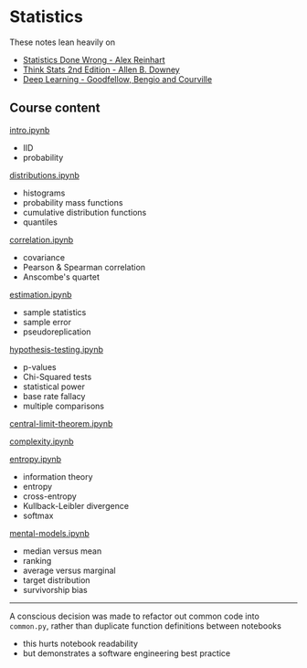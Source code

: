 # Statistics

These notes lean heavily on
- [Statistics Done Wrong - Alex Reinhart](https://www.statisticsdonewrong.com/)
- [Think Stats 2nd Edition - Allen B. Downey](https://greenteapress.com/wp/think-stats-2e/)
- [Deep Learning - Goodfellow, Bengio and Courville](https://www.deeplearningbook.org/)

## Course content

[intro.ipynb](https://github.com/ADGEfficiency/teaching-monolith/blob/master/statistics/intro.ipynb)
- IID
- probability

[distributions.ipynb](https://github.com/ADGEfficiency/teaching-monolith/blob/master/statistics/distributions.ipynb)
- histograms
- probability mass functions
- cumulative distribution functions
- quantiles

[correlation.ipynb](https://github.com/ADGEfficiency/teaching-monolith/blob/master/statistics/correlation.ipynb)
- covariance
- Pearson & Spearman correlation
- Anscombe's quartet

[estimation.ipynb](https://github.com/ADGEfficiency/teaching-monolith/blob/master/statistics/estimation.ipynb)
- sample statistics
- sample error
- pseudoreplication
 
[hypothesis-testing.ipynb](https://github.com/ADGEfficiency/teaching-monolith/blob/master/statistics/hypothesis-testing.ipynb)
- p-values
- Chi-Squared tests
- statistical power 
- base rate fallacy
- multiple comparisons

[central-limit-theorem.ipynb](https://github.com/ADGEfficiency/teaching-monolith/blob/master/statistics/central-limit-theorem.ipynb)

[complexity.ipynb](https://github.com/ADGEfficiency/teaching-monolith/blob/master/statistics/complexity.ipynb)

[entropy.ipynb](https://github.com/ADGEfficiency/teaching-monolith/blob/master/statistics/entropy.ipynb)
- information theory
- entropy
- cross-entropy
- Kullback-Leibler divergence
- softmax 

[mental-models.ipynb](https://github.com/ADGEfficiency/teaching-monolith/blob/master/statistics/mental-models.ipynb)
- median versus mean
- ranking
- average versus marginal
- target distribution
- survivorship bias

---
A conscious decision was made to refactor out common code into `common.py`, rather than duplicate function definitions between notebooks
- this hurts notebook readability
- but demonstrates a software engineering best practice 

